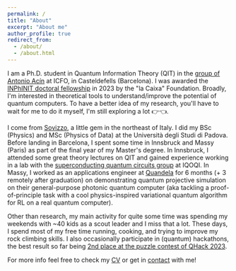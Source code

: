 ```yaml
---
permalink: /
title: "About"
excerpt: "About me"
author_profile: true
redirect_from: 
  - /about/
  - /about.html
---
```


I am a Ph.D. student in Quantum Information Theory (QIT) in the [group of Antonio Acín](https://www.icfo.eu/research-group/7/quantum-information/home/437/) at ICFO, in Casteldefells (Barcelona). I was awarded the [INPhINIT doctoral fellowship](https://lacaixafoundation.org/en/doctoral-inphinit-fellowships-incoming-call) in 2023 by the "la Caixa" Foundation. Broadly, I'm interested in theoretical tools to understand/improve the potential of quantum computers. To have a better idea of my research, you'll have to wait for me to do it myself, I'm still exploring a lot :point_right::point_left:.


I come from [Sovizzo](https://maps.app.goo.gl/fszccAYRPxaaNu7m8), a little gem in the northeast of Italy. I did my BSc (Physics) and MSc (Physics of Data) at the Università degli Studi di Padova. Before landing in Barcelona, I spent some time in Innsbruck and Massy (Paris) as part of the final year of my Master's degree. In Innsbruck, I attended some great theory lectures on QIT and gained experience working in a lab with the [superconducting quantum circuits group](https://iqoqi.at/en/research/groups/36-superconducting-quantum-circuits) at IQOQI. In Massy, I worked as an applications engineer at [Quandela](https://www.quandela.com/) for 6 months (+ 3 remotely after graduation) on demonstrating quantum projective simulation on their general-purpose photonic quantum computer (aka tackling a proof-of-principle task with a cool physics-inspired variational quantum algorithm for RL on a real quantum computer).

Other than research, my main activity for quite some time was spending my weekends with ~40 kids as a scout leader and I miss that a lot. These days, I spend most of my free time running, cooking, and trying to improve my rock climbing skills. I also occasionally participate in (quantum) hackathons, the best result so far being [2nd place at the puzzle contest of QHack 2023](https://twitter.com/PennyLaneAI/status/1628778715865042946).

For more info feel free to check my [CV](https://giacomofrn.github.io/cv/) or get in [contact](mailto:giacomo.franceschetto@icfo.eu) with me!

